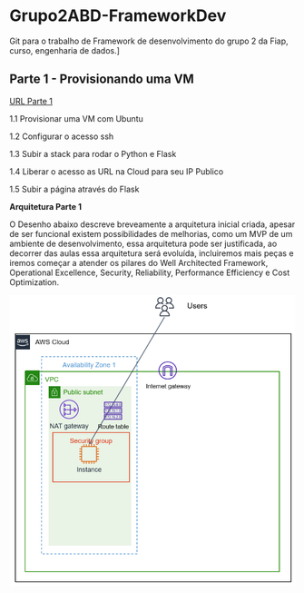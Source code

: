 # Grupo2ABD-FrameworkDev

Git para o trabalho de Framework de desenvolvimento do grupo 2 da Fiap, curso, engenharia de dados.]

## Parte 1 - Provisionando uma VM

[URL Parte 1](https://github.com/dhnomura/Grupo2ABD-FrameworkDev/blob/main/1%20-%20aws_criar_vm.md)

1.1 Provisionar uma VM com Ubuntu

1.2 Configurar o acesso ssh

1.3 Subir a stack para rodar o Python e Flask

1.4 Liberar o acesso as URL na Cloud para seu IP Publico

1.5 Subir a página através do Flask

**Arquitetura Parte 1**

O Desenho abaixo descreve breveamente a arquitetura inicial criada, apesar de ser funcional existem possibilidades de melhorias, como um MVP de um ambiente de desenvolvimento, essa arquitetura pode ser justificada, ao decorrer das aulas essa arquitetura será evoluída, incluiremos mais peças e iremos começar a atender os pilares do Well Architected Framework, Operational Excellence, Security, Reliability, Performance Efficiency e Cost Optimization.

![alt text](https://github.com/dhnomura/Grupo2ABD-FrameworkDev/blob/main/imagens/ArquiteturaOneTier.png)